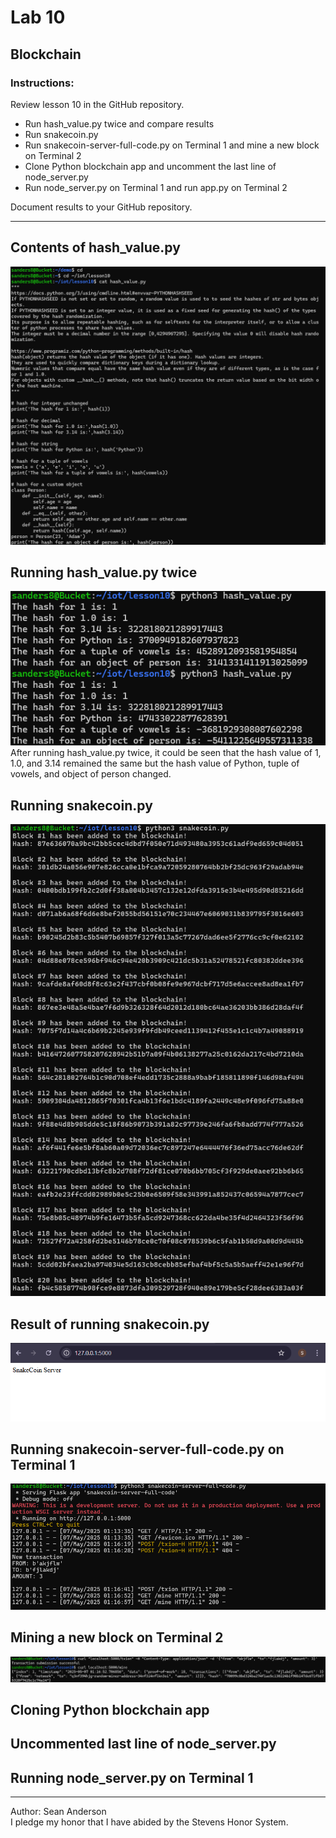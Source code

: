 # Lab 10 
## Blockchain
### Instructions: 
Review lesson 10 in the GitHub repository.
- Run hash_value.py twice and compare results
- Run snakecoin.py
- Run snakecoin-server-full-code.py on Terminal 1 and mine a new block on Terminal 2
- Clone Python blockchain app and uncomment the last line of node_server.py
- Run node_server.py on Terminal 1 and run app.py on Terminal 2  </br>

Document results to your GitHub repository.

---

## Contents of hash_value.py
![terminal view of cat hash_value.py](Lab10Images/cathashvalue.png)

## Running hash_value.py twice
![terminal view of python3 hash_value.py twice](Lab10Images/python3hash_value.png)
After running hash_value.py twice, it could be seen that the hash value of 1, 1.0, and 3.14 remained the same but the hash value of Python, tuple of vowels, and object of person changed.

## Running snakecoin.py
![terminal view of running snakecoin.py](Lab10Images/snakecoin.png)

## Result of running snakecoin.py
![webpage view of running snakecoin.py](Lab10Images/snakecoinResult.png)

## Running snakecoin-server-full-code.py on Terminal 1
![terminal view of running snakecoin-server-full-code.py](Lab10Images/snakecoin-server-full-code.png)

## Mining a new block on Terminal 2
![terminal view of mining a new block on Terminal 2](Lab10Images/mining.png)

## Cloning Python blockchain app

## Uncommented last line of node_server.py

## Running node_server.py on Terminal 1



---
Author: Sean Anderson </br>
I pledge my honor that I have abided by the Stevens Honor System.
